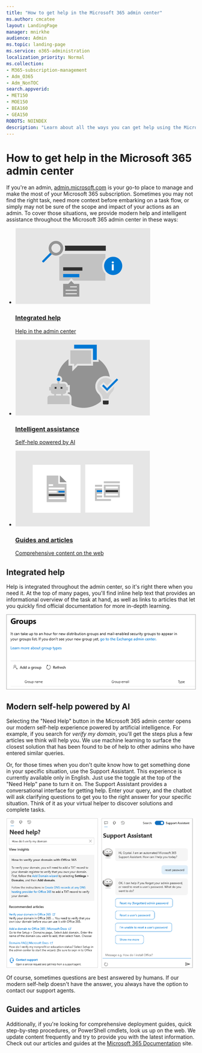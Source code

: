 ```yaml
---
title: "How to get help in the Microsoft 365 admin center"
ms.author: cmcatee
layout: LandingPage
manager: mnirkhe
audience: Admin
ms.topic: landing-page
ms.service: o365-administration
localization_priority: Normal
ms.collection: 
- M365-subscription-management 
- Adm_O365
- Adm_NonTOC
search.appverid:
- MET150
- MOE150
- BEA160
- GEA150
ROBOTS: NOINDEX
description: "Learn about all the ways you can get help using the Microsoft 365 admin center."
---
```

<!-- The following is just placeholder text from Madhura's mail. We need to add images/examples of each -->

# How to get help in the Microsoft 365 admin center

If you're an admin, [admin.microsoft.com](https://admin.microsoft.com) is your go-to place to manage and make the most of your Microsoft 365 subscription. Sometimes you may not find the right task, need more context before embarking on a task flow, or simply may not be sure of the scope and impact of your actions as an admin. To cover those situations, we provide modern help and intelligent assistance throughout the Microsoft 365 admin center in these ways:
 


<ul class="panelContent cardsW">
    <li>
        <a href=" ">
        <div class="cardSize">
            <div class="cardPadding">
                <div class="card">
                    <a href="what-is-help.md#integrated-help">
                        <div class="cardImageOuter">
                            <div class="cardImage">
                                <img src="../media/what-is-help/M365_WhatisHelp_IntegratedHelp.png" alt="Integrated help" />
                            </div>
                        </div>
                        <div class="cardText">
                            <h3>Integrated help</h3>
                            <p>Help in the admin center</p>
                        </div>
                    </a>
                </div>
            </div>
        </div>
        </a>
    </li>
    <li>
        <a href="  ">
        <div class="cardSize">
            <div class="cardPadding">
                <div class="card">
                    <a href="what-is-help.md#modern-self-help-powered-by-ai">
                        <div class="cardImageOuter">
                            <div class="cardImage">
                                <img src="../media/what-is-help/M365_WhatisHelp_IntelligentAssistance.png" alt="Intelligent assistance" />
                            </div>
                        </div>
                        <div class="cardText">
                            <h3>Intelligent assistance</h3>
                            <p>Self-help powered by AI</p>
                        </div>
                    </a>
                </div>
            </div>
        </div>
        </a>
    </li>
    <li>
        <a href="  ">
        <div class="cardSize">
            <div class="cardPadding">
                <div class="card">
                    <a href="what-is-help.md#guides-and-articles">
                        <div class="cardImageOuter">
                            <div class="cardImage">
                                <img src="../media/what-is-help/M365_WhatisHelp_ArticlesGuides.png" alt="Guides and articles" />
                            </div>
                        </div>
                        <div class="cardText">
                            <h3>Guides and articles</h3>
                            <p>Comprehensive content on the web</p>
                        </div>
                    </a>
                </div>
            </div>
        </div>
        </a>
    </li>
</ul>

## Integrated help
Help is integrated throughout the admin center, so it's right there when you need it. At the top of many pages, you'll find inline help text that provides an informational overview of the task at hand, as well as links to articles that let you quickly find official documentation for more in-depth learning. 

![Groups page showing inline help and links to articles](../media/integrated-help.png)

## Modern self-help powered by AI

Selecting the "Need Help" button in the Microsoft 365 admin center opens our modern self-help experience powered by artificial intelligence. For example, if you search for *verify my domain*, 
you'll get the steps plus a few articles we think will help you. We use machine learning to surface the closest solution that has been found to be of help to other admins who have entered similar queries. 

Or, for those times when you don't quite know how to get something done in your specific situation, use the Support Assistant. This experience is currently available only in English. Just use the toggle at the top of the "Need Help" pane to turn it on. The Support Assistant provides a conversational interface for getting help. Enter your query, and the chatbot will ask clarifying questions to get you to the right answer for your specific situation. Think of it as your virtual helper to discover solutions and complete tasks. 

![Modern self-help](../media/help-options.png)
 
Of course, sometimes questions are best answered by humans. If our modern self-help doesn't have the answer, you always have the option to contact our support agents. 

## Guides and articles

Additionally, if you're looking for comprehensive deployment guides, quick step-by-step procedures, or PowerShell cmdlets, look us up on the web. We update content frequently and try to provide you with the latest information. Check out our articles and guides at the [Microsoft 365 Documentation](https://docs.microsoft.com/microsoft-365/) site.

